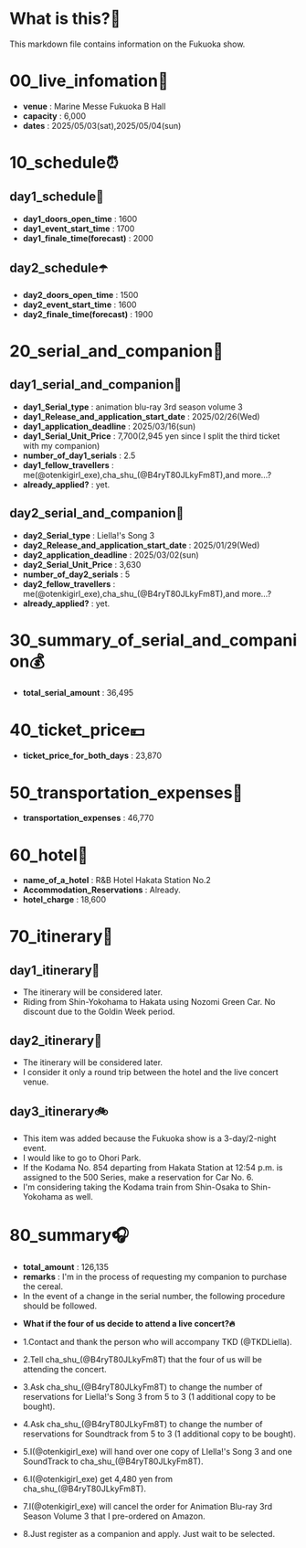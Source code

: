 # What is this?👀
<p>This markdown file contains information on the Fukuoka show.</p>

# 00_live_infomation📅

- **venue** : Marine Messe Fukuoka B Hall
- **capacity** : 6,000
- **dates** : 2025/05/03(sat),2025/05/04(sun)

# 10_schedule⏰

## day1_schedule🥁

- **day1_doors_open_time** : 1600
- **day1_event_start_time** : 1700
- **day1_finale_time(forecast)** : 2000

## day2_schedule☂️

- **day2_doors_open_time** : 1500
- **day2_event_start_time** : 1600
- **day2_finale_time(forecast)** : 1900

# 20_serial_and_companion📃

## day1_serial_and_companion🔖

- **day1_Serial_type** : animation blu-ray 3rd season volume 3
- **day1_Release_and_application_start_date** : 2025/02/26(Wed)
- **day1_application_deadline** : 2025/03/16(sun)
- **day1_Serial_Unit_Price** : 7,700(2,945 yen since I split the third ticket with my companion)
- **number_of_day1_serials** : 2.5
- **day1_fellow_travellers** : me(@otenkigirl_exe),cha_shu_(@B4ryT80JLkyFm8T),and more…?
- **already_applied?** : yet.

## day2_serial_and_companion📰

- **day2_Serial_type** : Liella!'s Song 3
- **day2_Release_and_application_start_date** : 2025/01/29(Wed)
- **day2_application_deadline** : 2025/03/02(sun)
- **day2_Serial_Unit_Price** : 3,630
- **number_of_day2_serials** : 5
- **day2_fellow_travellers** : me(@otenkigirl_exe),cha_shu_(@B4ryT80JLkyFm8T),and more…?
- **already_applied?** : yet.

# 30_summary_of_serial_and_companion💰

- **total_serial_amount** : 36,495

# 40_ticket_price💴

- **ticket_price_for_both_days** : 23,870

# 50_transportation_expenses🚅

- **transportation_expenses** : 46,770

# 60_hotel🏨

- **name_of_a_hotel** : R&B Hotel Hakata Station No.2
- **Accommodation_Reservations** : Already.
- **hotel_charge** : 18,600

# 70_itinerary🛴

## day1_itinerary🚀

- The itinerary will be considered later.
- Riding from Shin-Yokohama to Hakata using Nozomi Green Car. No discount due to the Goldin Week period.

## day2_itinerary🚢

- The itinerary will be considered later.
- I consider it only a round trip between the hotel and the live concert venue.

## day3_itinerary🚲

- This item was added because the Fukuoka show is a 3-day/2-night event.
- I would like to go to Ohori Park.
- If the Kodama No. 854 departing from Hakata Station at 12:54 p.m. is assigned to the 500 Series, make a reservation for Car No. 6.
- I'm considering taking the Kodama train from Shin-Osaka to Shin-Yokohama as well.

# 80_summary🎧

- **total_amount** : 126,135
- **remarks** : I'm in the process of requesting my companion to purchase the cereal.
- In the event of a change in the serial number, the following procedure should be followed.

<p></p>

- **What if the four of us decide to attend a live concert?🔥**

- 1.Contact and thank the person who will accompany TKD (@TKDLiella).
- 2.Tell cha_shu_(@B4ryT80JLkyFm8T) that the four of us will be attending the concert.
- 3.Ask cha_shu_(@B4ryT80JLkyFm8T) to change the number of reservations for Liella!'s Song 3 from 5 to 3 (1 additional copy to be bought).
- 4.Ask cha_shu_(@B4ryT80JLkyFm8T) to change the number of reservations for Soundtrack from 5 to 3 (1 additional copy to be bought).
- 5.I(@otenkigirl_exe) will hand over one copy of LIella!'s Song 3 and one SoundTrack to cha_shu_(@B4ryT80JLkyFm8T).
- 6.I(@otenkigirl_exe) get 4,480 yen from cha_shu_(@B4ryT80JLkyFm8T).
- 7.I(@otenkigirl_exe) will cancel the order for Animation Blu-ray 3rd Season Volume 3 that I pre-ordered on Amazon.
- 8.Just register as a companion and apply. Just wait to be selected.
